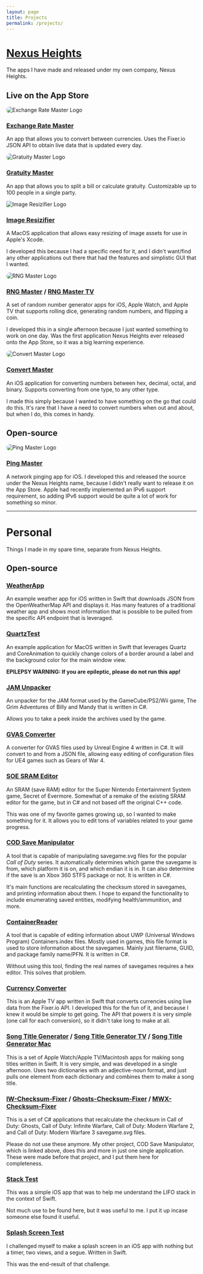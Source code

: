 ```yaml
---
layout: page
title: Projects
permalink: /projects/
---
```


# [Nexus Heights](http://nexusheights.org) 
The apps I have made and released under my own company, Nexus Heights.

## Live on the App Store

<img src="{{ site.baseurl }}/images/exchange_rate_master_logo.png" alt="Exchange Rate Master Logo" style="border-radius: 50px;"/>

### [Exchange Rate Master](http://appstor.io/go/appstore/1222626707)
An app that allows you to convert between currencies. Uses the Fixer.io JSON API to obtain live data that is updated every day.

<img src="{{ site.baseurl }}/images/gratuity_master_logo.png" alt="Gratuity Master Logo" style="border-radius: 50px;"/>

### [Gratuity Master](http://appstor.io/go/appstore/1220356025)
An app that allows you to split a bill or calculate gratuity. Customizable up to 100 people in a single party.

<img src="{{ site.baseurl }}/images/image_resizifier_logo.png" alt="Image Resizifier Logo" />

### [Image Resizifier](http://appstor.io/go/appstore/1180432045)
A MacOS application that allows easy resizing of image assets for use in Apple's Xcode.

I developed this because I had a specific need for it, and I didn't want/find any other applications out there that had the features and simplistic GUI that I wanted.

<img src="{{ site.baseurl }}/images/rng_master_logo.jpg" alt="RNG Master Logo" style="border-radius: 50px;"/>

### [RNG Master](http://appstor.io/go/appstore/1089485378) / [RNG Master TV](http://appstor.io/go/appstore/1098269613)
A set of random number generator apps for iOS, Apple Watch, and Apple TV that supports rolling dice, generating random numbers, and flipping a coin.

I developed this in a single afternoon because I just wanted something to work on one day. Was the first application Nexus Heights ever released onto the App Store, so it was a big learning experience.

<img src="{{ site.baseurl }}/images/convert_master_logo.jpg" alt="Convert Master Logo" style="border-radius: 50px;"/>

### [Convert Master](http://appstor.io/go/appstore/1137413166)
An iOS application for converting numbers between hex, decimal, octal, and binary. Supports converting from one type, to any other type.

I made this simply because I wanted to have something on the go that could do this. It's rare that I have a need to convert numbers when out and about, but when I do, this comes in handy.

## Open-source

<img src="{{ site.baseurl }}/images/ping_master_logo.png" alt="Ping Master Logo" style="border-radius: 50px;"/>

### [Ping Master](https://github.com/NexusHeights/Ping-Master)
A network pinging app for iOS. I developed this and released the source under the Nexus Heights name, because I didn't really want to release it on the App Store. Apple had recently implemented an IPv6 support requirement, so adding IPv6 support would be quite a lot of work for something so minor.

***

# Personal
Things I made in my spare time, separate from Nexus Heights.

## Open-source

### [WeatherApp](https://github.com/HunterStanton/WeatherApp)
An example weather app for iOS written in Swift that downloads JSON from the OpenWeatherMap API and displays it. Has many features of a traditional weather app and shows most information that is possible to be pulled from the specific API endpoint that is leveraged.

### [QuartzTest](https://github.com/HunterStanton/QuartzTest)
An example application for MacOS written in Swift that leverages Quartz and CoreAnimation to quickly change colors of a border around a label and the background color for the main window view.

**EPILEPSY WARNING: If you are epileptic, please do not run this app!**

### [JAM Unpacker](http://github.com/HunterStanton/JAM-Unpacker)
An unpacker for the JAM format used by the GameCube/PS2/Wii game, The Grim Adventures of Billy and Mandy that is written in C#.

Allows you to take a peek inside the archives used by the game.

### [GVAS Converter](https://github.com/HunterStanton/GVAS-Converter)
A converter for GVAS files used by Unreal Engine 4 written in C#. It will convert to and from a JSON file, allowing easy editing of configuration files for UE4 games such as Gears of War 4.

### [SOE SRAM Editor](http://github.com/HunterStanton/SOE-SRAM-Editor)
An SRAM (save RAM) editor for the Super Nintendo Entertainment System game, Secret of Evermore. Somewhat of a remake of the existing SRAM editor for the game, but in C# and not based off the original C++ code.

This was one of my favorite games growing up, so I wanted to make something for it. It allows you to edit tons of variables related to your game progress.

### [COD Save Manipulator](http://github.com/HunterStanton/COD-Save-Manipulator)
A tool that is capable of manipulating savegame.svg files for the popular *Call of Duty* series. It automatically determines which game the savegame is from, which platform it is on, and which endian it is in. It can also determine if the save is an Xbox 360 STFS package or not. It is written in C#.

It's main functions are recalculating the checksum stored in savegames, and printing information about them. I hope to expand the functionality to include enumerating saved entities, modifying health/ammunition, and more.

### [ContainerReader](http://github.com/HunterStanton/ContainerReader)
A tool that is capable of editing information about UWP (Universal Windows Program) Containers.index files. Mostly used in games, this file format is used to store information about the savegames. Mainly just filename, GUID, and package family name/PFN. It is written in C#.

Without using this tool, finding the real names of savegames requires a hex editor. This solves that problem.

### [Currency Converter](https://github.com/HunterStanton/Currency-Converter)
This is an Apple TV app written in Swift that converts currencies using live data from the Fixer.io API. I developed this for the fun of it, and because I knew it would be simple to get going. The API that powers it is very simple (one call for each conversion), so it didn't take long to make at all.

### [Song Title Generator](https://github.com/HunterStanton/Song-Title-Generator) / [Song Title Generator TV](https://github.com/HunterStanton/Song-Title-Generator-TV) / [Song Title Generator Mac](https://github.com/HunterStanton/Song-Title-Generator-Mac)
This is a set of Apple Watch/Apple TV/Macintosh apps for making song titles written in Swift. It is very simple, and was developed in a single afternoon. Uses two dictionaries with an adjective-noun format, and just pulls one element from each dictionary and combines them to make a song title.

### [IW-Checksum-Fixer](https://github.com/HunterStanton/IW-Checksum-Fixer) / [Ghosts-Checksum-Fixer](https://github.com/HunterStanton/Ghosts-Checksum-Fixer) / [MWX-Checksum-Fixer](https://github.com/HunterStanton/MWX-Checksum-Fixer)
This is a set of C# applications that recalculate the checksum in Call of Duty: Ghosts, Call of Duty: Infinite Warfare, Call of Duty: Modern Warfare 2, and Call of Duty: Modern Warfare 3 savegame.svg files.

Please do not use these anymore. My other project, COD Save Manipulator, which is linked above, does this and more in just one single application. These were made before that project, and I put them here for completeness.

### [Stack Test](https://github.com/HunterStanton/Stack-Test)
This was a simple iOS app that was to help me understand the LIFO stack in the context of Swift. 

Not much use to be found here, but it was useful to me. I put it up incase someone else found it useful.

### [Splash Screen Test](https://github.com/HunterStanton/SplashScreenTest)
I challenged myself to make a splash screen in an iOS app with nothing but a timer, two views, and a segue. Written in Swift.

This was the end-result of that challenge.
